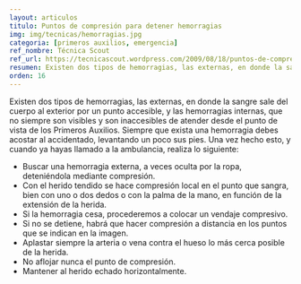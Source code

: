 ```yaml
---
layout: articulos
titulo: Puntos de compresión para detener hemorragias
img: img/tecnicas/hemorragias.jpg
categoria: [primeros auxilios, emergencia]
ref_nombre: Técnica Scout
ref_url: https://tecnicascout.wordpress.com/2009/08/18/puntos-de-compresin-para-detener-hemorragias/
resumen: Existen dos tipos de hemorragias, las externas, en donde la sangre sale del cuerpo al exterior por un punto accesible, y las hemorragias internas, que no siempre son visibles...
orden: 16
---
```

Existen dos tipos de hemorragias, las externas, en donde la sangre sale del cuerpo al exterior por un punto accesible, y las hemorragias internas, que no siempre son visibles y son inaccesibles de atender desde el punto de vista de los Primeros Auxilios. Siempre que exista una hemorragia debes acostar al accidentado, levantando un poco sus pies. Una vez hecho esto, y cuando ya hayas llamado a la ambulancia, realiza lo siguiente:

- Buscar una hemorragia externa, a veces oculta por la ropa, deteniéndola mediante compresión.
- Con el herido tendido se hace compresión local en el punto que sangra, bien con uno o dos dedos o con la palma de la mano, en función de la extensión de la herida.
- Si la hemorragia cesa, procederemos a colocar un vendaje compresivo.
- Si no se detiene, habrá que hacer compresión a distancia en los puntos que se indican en la imagen.
- Aplastar siempre la arteria o vena contra el hueso lo más cerca posible de la herida.
- No aflojar nunca el punto de compresión.
- Mantener al herido echado horizontalmente.

<amp-img src="{{site.baseurl}}/img/tecnicas/hemorragias.jpg" width="450" height="606" alt="Puntos de compresión para detener hemorragias" layout="responsive" class="rounded"></amp-img>